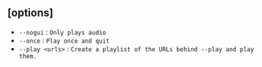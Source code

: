 ## [options]
- `--nogui` : `Only plays audio`
- `--once` : `Play once and quit`
- `--play <urls>` : `Create a playlist of the URLs behind --play and play them.`